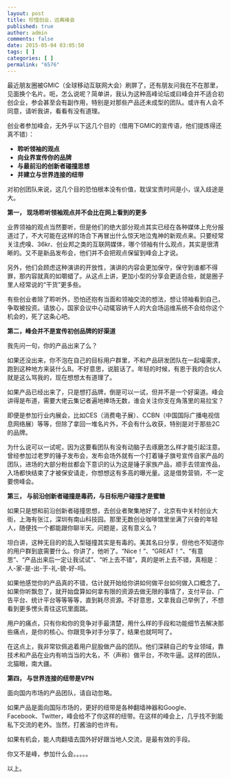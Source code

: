 ```yaml
---
layout: post
title: 珍惜创业，远离峰会
published: true
author: admin
comments: false
date: 2015-05-04 03:05:50
tags: [ ]
categories: [ ]
permalink: "6576"
---
```

最近朋友圈被GMIC（全球移动互联网大会）刷屏了，还有朋友问我在不在那里，见面换个名片。呃，怎么说呢？简单讲，我认为这种高峰论坛或曰峰会并不适合初创企业，参会甚至会有副作用，特别是对那些产品还未成型的团队。或许有人会不同意，请听我讲，看看有没有道理。

创业者参加峰会，无外乎以下这几个目的（借用下GMIC的宣传语，他们提炼得还真不错）：

  * **聆听领袖的观点**
  * **向业界宣传你的品牌**
  * **与最前沿的创新者碰撞思想**
  * **并建立与世界连接的纽带**

对初创团队来说，这几个目的恐怕根本没有价值，耽误宝贵时间是小，误入歧途是大。

**第一， 现场聆听领袖观点并不会比在网上看到的更多**

业界领袖的观点当然要听，但是他们的绝大部分观点其实已经在各种媒体上充分报道过了，不大可能在这样的场合下再冒出什么惊天地泣鬼神的新观点来。只要经常关注虎嗅、36kr、创业邦之类的互联网媒体，哪个领袖有什么观点，其实是很清晰的。又不是新品发布会，他们并不会把观点保留到峰会上才说。

另外，他们会顾虑这种演讲的开放性，演讲的内容会更加保守，保守到谁都不得罪，那内容就真的如嚼蜡了。从这点上讲，更加小型的分享会更适合些，就是圈子里人经常说的“干货”更多些。

有些创业者除了聆听外，恐怕还抱有当面和领袖交流的想法，想让领袖看到自己，争取被投资。请放心，国家会议中心动辄容纳千人的大会场运维系统不会给你这个机会的，死了这条心吧。

**第二，峰会并不是宣传初创品牌的好渠道**

我先问一句，你的产品出来了么？

如果还没出来，你不泡在自己的目标用户群里，不和产品研发团队在一起嘬需求，跑到这种地方来装什么B。不好意思，说脏话了。年轻的时候，有恩于我的合伙人就是这么骂我的，现在想想太有道理了。

如果产品已经出来了，只是想打品牌，倒是可以一试，但并不是一个好渠道。峰会讲得是布道，需要大佬云集记者遍地捧场无数，谁会关注你支在角落里的易拉宝？

即便是参加行业内展会，比如CES（消费电子展）、CCBN（中国国际广播电视信息网络展）等等，但除了拿回一堆名片外，不会有什么收获，特别是对于那些2C的品牌。

为什么说可以一试呢，因为这要看团队有没有动脑子去琢磨怎么样才能引起注意。曾经参加过老罗的锤子发布会，发布会场外就有一个打着锤子旗号宣传自家产品的团队，进场的大部分粉丝都会下意识的认为这是锤子家族产品，顺手去领宣传品，入场都快结束了才被保安请走，你想想这有多高的曝光量。这是借势营销，不一定要傍峰会。

**第三， 与前沿创新者碰撞是毒药，与目标用户碰撞才是蜜糖**

如果只是想和前沿创新者碰撞思想，去创业者聚集地好了，北京有中关村创业大街，上海有张江，深圳有南山科技园。那里无数创业咖啡馆里坐满了兴奋的年轻人，随便找一个都能跟你聊半天。问题是，这有意义么？

坦白讲，这种无目的的乱入型碰撞其实是有毒的。美其名曰分享，但他也不知道你的用户群到底需要什么。你讲了，他听了。“Nice！”、“GREAT！”、“有意思”、“产品出来后一定让我试试”、“听上去不错”，真的是听上去不错，真相是：人-家-是-出-于-礼-貌-好-吗。

如果他感觉你的产品真的不错，估计就开始给你讲如何做平台如何做入口概念了。如果你听飘忽了，就开始盘算如何拿有限的资源去做无限的事情了，支付平台、广告平台、统计平台等等等等，直到耗尽资源。不好意思，又拿我自己举例了，不想看到更多愣头青往这坑里面跳。

用户的痛点，只有你和你的竞争对手最清楚，用什么样的手段和功能细节去解决那些痛点，是你的核心。你跟竞争对手分享了，结果也就呵呵了。

在这点上，我非常钦佩追着用户屁股做产品的团队。他们深耕自己的专业领域，靠技术和产品在业内有响当当的大名，不（声称）做平台，不吹牛逼。这样的团队，北猫眼，南大疆。

**第四， 与世界连接的纽带是VPN**

面向国内市场的产品团队，请自动忽略。

如果产品是面向国际市场的，更好的纽带是各种翻墙神器和Google、Facebook、Twitter，峰会给不了你这样的纽带。在这样的峰会上，几乎找不到能私下交流的老外。当然，打酱油的也许有。

如果有机会，能人肉翻墙去国外好好跟当地人交流，是最有效的手段。

你又不是峰，参加什么会。。。。。

以上。
